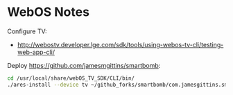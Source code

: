 WebOS Notes
===========

Configure TV:

* http://webostv.developer.lge.com/sdk/tools/using-webos-tv-cli/testing-web-app-cli/

Deploy https://github.com/jamesmgittins/smartbomb:

```bash
cd /usr/local/share/webOS_TV_SDK/CLI/bin/
./ares-install --device tv ~/github_forks/smartbomb/com.jamesgittins.smartbomb_0.0.1_all.ipk
```
